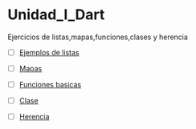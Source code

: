 # Unidad_I_Dart
Ejercicios de listas,mapas,funciones,clases y herencia
-[ ] [Ejemplos de listas](https://dartpad.dartlang.org/?id=0798eb250a56146b0c28753272bd978e)
-[ ] [Mapas]( https://dartpad.dartlang.org/?id=18fa1e93212e653a75a15eb0fa4c081f)
-[ ] [Funciones basicas](  https://dartpad.dartlang.org/?id=a50ddeb588a27005f028f443cfcdc9af)
-[ ] [Clase](https://dartpad.dartlang.org/?id=3224a3f8282546d6fe3345ec537d656e)
-[ ] [Herencia](https://dartpad.dartlang.org/?id=b81d6e84f34814ba7db96a8294ad941e)

























